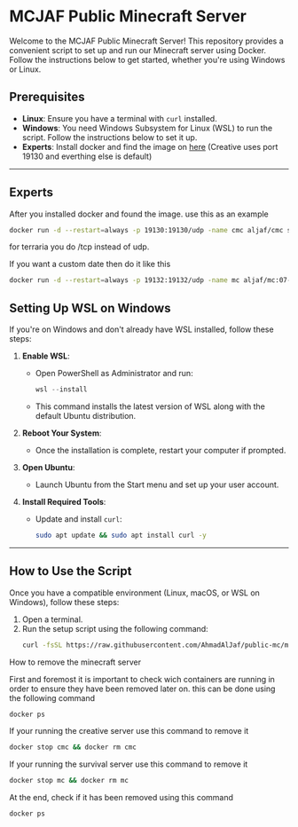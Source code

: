 # MCJAF Public Minecraft Server

Welcome to the MCJAF Public Minecraft Server! This repository provides a convenient script to set up and run our Minecraft server using Docker. Follow the instructions below to get started, whether you're using Windows or Linux.

## Prerequisites

- **Linux**: Ensure you have a terminal with `curl` installed.
- **Windows**: You need Windows Subsystem for Linux (WSL) to run the script. Follow the instructions below to set it up.
- **Experts**: Install docker and find the image on [here](https://hub.docker.com/u/aljaf)  (Creative uses port 19130 and everthing else is default) 
---

## Experts

After you installed docker and found the image. use this as an example
```bash
docker run -d --restart=always -p 19130:19130/udp -name cmc aljaf/cmc sh -c './start.sh'
```
for terraria you do /tcp instead of udp.

If you want a custom date then do it like this
```bash
docker run -d --restart=always -p 19132:19132/udp -name mc aljaf/mc:07-12-2024 sh -c './start.sh'
```

## Setting Up WSL on Windows

If you're on Windows and don't already have WSL installed, follow these steps:

1. **Enable WSL**:
   - Open PowerShell as Administrator and run:
     ```powershell
     wsl --install
     ```
   - This command installs the latest version of WSL along with the default Ubuntu distribution.

2. **Reboot Your System**:
   - Once the installation is complete, restart your computer if prompted.

3. **Open Ubuntu**:
   - Launch Ubuntu from the Start menu and set up your user account.

4. **Install Required Tools**:
   - Update and install `curl`:
     ```bash
     sudo apt update && sudo apt install curl -y
     ```

---

## How to Use the Script

Once you have a compatible environment (Linux, macOS, or WSL on Windows), follow these steps:

1. Open a terminal.
2. Run the setup script using the following command:
   ```bash
   curl -fsSL https://raw.githubusercontent.com/AhmadAlJaf/public-mc/main/run.sh | sh
   ```

How to remove the minecraft server

First and foremost it is important to check wich containers are running in order to ensure they have been removed later on.
this can be done using the following command
```bash
docker ps
```
If your running the creative server use this command to remove it
```bash
docker stop cmc && docker rm cmc
```

If your running the survival server use this command to remove it
```bash
docker stop mc && docker rm mc
```
At the end, check if it has been removed using this command
 ```bash
docker ps
```
